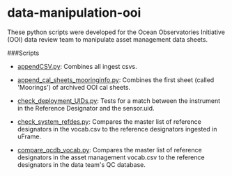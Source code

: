 # data-manipulation-ooi
These python scripts were developed for the Ocean Observatories Initiative (OOI) data review team to manipulate asset management data sheets.


###Scripts
- [appendCSV.py](https://github.com/lgarzio/data-manipulation-ooi/blob/master/appendCSV.py): Combines all ingest csvs.

- [append_cal_sheets_mooringinfo.py](https://github.com/lgarzio/data-manipulation-ooi/blob/master/append_cal_sheets_mooringinfo.py): Combines the first sheet (called 'Moorings') of archived OOI cal sheets.

- [check_deployment_UIDs.py](https://github.com/lgarzio/data-manipulation-ooi/blob/master/check_deployment_UIDs.py): Tests for a match between the instrument in the Reference Designator and the sensor.uid.

- [check_system_refdes.py](https://github.com/lgarzio/data-manipulation-ooi/blob/master/check_system_refdes.py): Compares the master list of reference designators in the vocab.csv to the reference designators ingested in uFrame.

- [compare_qcdb_vocab.py](https://github.com/lgarzio/data-manipulation-ooi/blob/master/compare_qcdb_vocab.py): Compares the master list of reference designators in the asset management vocab.csv to the reference designators in the data team's QC database.